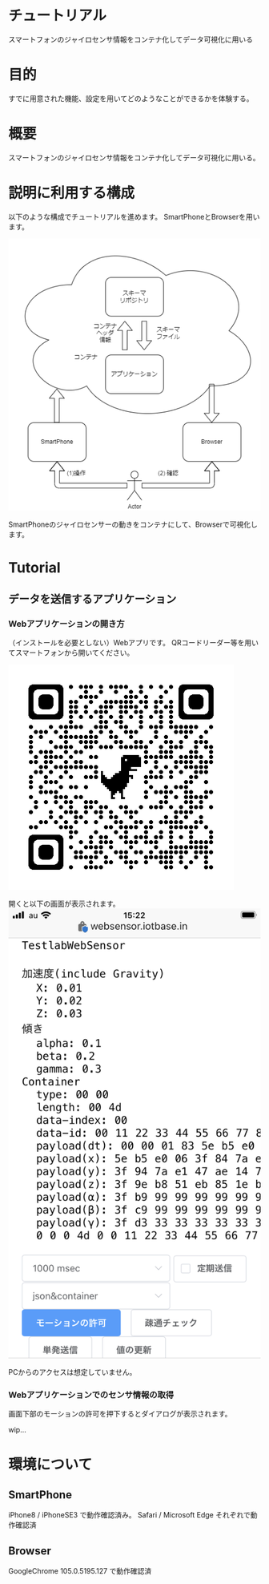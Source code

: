 # チュートリアル
スマートフォンのジャイロセンサ情報をコンテナ化してデータ可視化に用いる

# 目的
すでに用意された機能、設定を用いてどのようなことができるかを体験する。

# 概要
スマートフォンのジャイロセンサ情報をコンテナ化してデータ可視化に用いる。

# 説明に利用する構成
以下のような構成でチュートリアルを進めます。
SmartPhoneとBrowserを用います。

![](./firststep.drawio.png)

SmartPhoneのジャイロセンサーの動きをコンテナにして、Browserで可視化します。

# Tutorial
## データを送信するアプリケーション
### Webアプリケーションの開き方
（インストールを必要としない）Webアプリです。
QRコードリーダー等を用いてスマートフォンから開いてください。

![](./qrcode_websensor.iotbase.in.png)

開くと以下の画面が表示されます。
![](./toppage.png)

PCからのアクセスは想定していません。

### Webアプリケーションでのセンサ情報の取得
<!-- 文ではなく画像で示すほうがベター -->
画面下部のモーションの許可を押下するとダイアログが表示されます。

wip...



# 環境について
## SmartPhone
iPhone8 / iPhoneSE3 で動作確認済み。
Safari / Microsoft Edge それぞれで動作確認済

## Browser
GoogleChrome 105.0.5195.127 で動作確認済